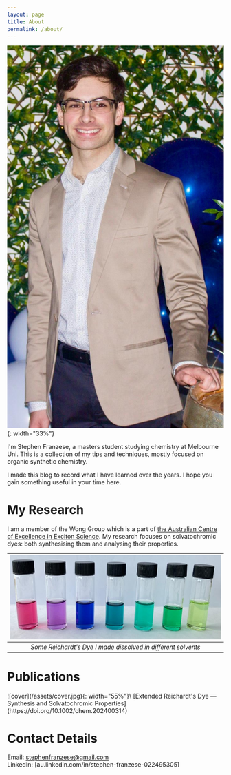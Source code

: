 ```yaml
---
layout: page
title: About
permalink: /about/
---
```


![io](/assets/me.jpg){: width="33%"}

I'm Stephen Franzese, a masters student studying chemistry at Melbourne Uni. This is a collection of my tips and techniques, mostly focused on organic synthetic chemistry.

I made this blog to record what I have learned over the years. I hope you gain something useful in your time here.

<h1>My Research</h1>

I am a member of the Wong Group which is a part of [the Australian Centre of Excellence in Exciton Science](https://excitonscience.com/users/stephen-franzese). My research focuses on solvatochromic dyes: both synthesising them and analysing their properties.

| ![dye](/assets/RD-clean.jpg) 
|:--:| 
| *Some Reichardt's Dye I made dissolved in different solvents* |

<h1>Publications</h1>
![cover](/assets/cover.jpg){: width="55%"}\
[Extended Reichardt's Dye — Synthesis and Solvatochromic Properties](https://doi.org/10.1002/chem.202400314)

<h1>Contact Details</h1>

Email: stephenfranzese@gmail.com\
LinkedIn: [au.linkedin.com/in/stephen-franzese-022495305]